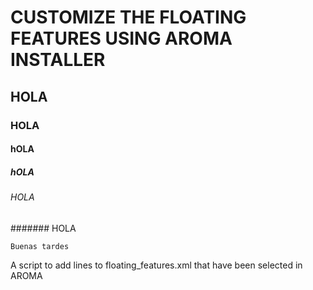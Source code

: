 # CUSTOMIZE THE FLOATING FEATURES USING AROMA INSTALLER
## HOLA
### HOLA
#### hOLA
##### hOLA
###### HOLA
####### HOLA

```
Buenas tardes
```
A script to add lines to floating_features.xml that have been selected in AROMA 
